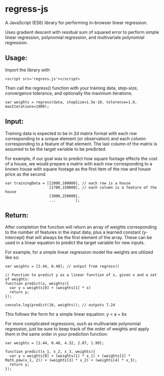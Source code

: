 # regress-js
A JavaScript (ES6) library for performing in-browser linear regression.

Uses gradient descent with residual sum of squared error to perform simple linear regression, polynomial regression, and multivariate polynomial regression.

## Usage:
Import the library with
~~~~
<script src='regress.js'></script>
~~~~
Then call the regress() function with your training data, step-size, convergence tolerance, and optionally the maximum iterations.
~~~~
var weights = regress(data, stepSize=1.5e-10, tolerence=1.0, maxIterations=1000);
~~~~
## Input:
Training data is expected to be in 2d matrix format with each row corresponding to a unique element (or observation) and each column corresponding to a feature of that element. The last column of the matrix is assumed to be the target variable to be predicted.

For example, if our goal was to predict how square footage effects the cost of a house, we would prepare a matrix with each row corresponding to a known house with square footage as the first item of the row and house price as the second.
~~~~
var trainingData = [[2000,180000], // each row is a house
                    [1700,150000], // each column is a feature of the house
                    [3000,250000],
                    ...         ];
~~~~
## Return:
After completion the function will return an array of weights corresponding to the number of features in the input data, plus a learned constant (y-intercept) that will always be the first element of the array. These can be used in a linear equation to predict the target variable for new inputs.

For example, for a simple linear regression model the weights are utilized like so:
~~~~
var weights = [2.44, 0.48]; // output from regress()

// Function to predict y as a linear function of x, given x and a set of weights:
function predict(x, weights){
  var y = weights[0] + (weights[1] * x)
  return y;
});

console.log(predict(10, weights)); // outputs 7.24
~~~~
This follows the form for a simple linear equation: y = a + bx

For more complicated regressions, such as multivariate polynomial regression, just be sure to keep track of the order of weights and apply them in the same order in your prediction function:
~~~~
var weights = [2.44, 0.48, 4.32, 2.87, 1.99];

function predict(x_1, x_2, x_3, weights){
  var y = weights[0] + (weights[1] * x_1) + (weights[2] * Math.pow(x_1, 2)) + (weights[3] * x_2) + (weights[4] * x_3); 
  return y;
});
~~~~
